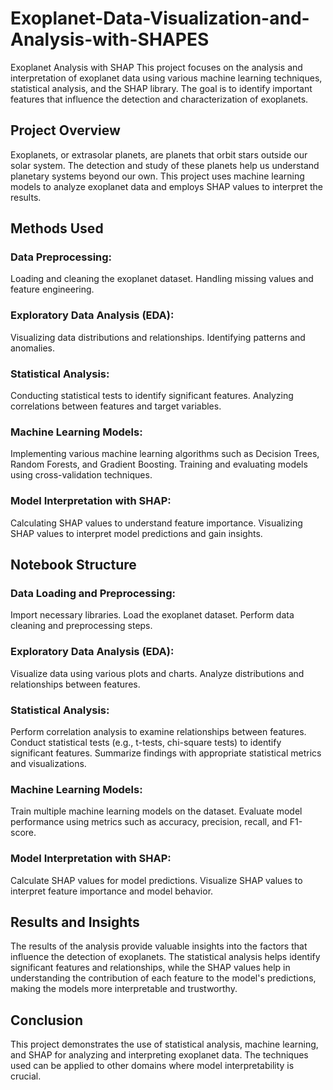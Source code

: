 # Exoplanet-Data-Visualization-and-Analysis-with-SHAPES
Exoplanet Analysis with SHAP
This project focuses on the analysis and interpretation of exoplanet data using various machine learning techniques, statistical analysis, and the SHAP library. The goal is to identify important features that influence the detection and characterization of exoplanets.

## Project Overview
Exoplanets, or extrasolar planets, are planets that orbit stars outside our solar system. The detection and study of these planets help us understand planetary systems beyond our own. This project uses machine learning models to analyze exoplanet data and employs SHAP values to interpret the results.

## Methods Used
### Data Preprocessing:

Loading and cleaning the exoplanet dataset.
Handling missing values and feature engineering.
### Exploratory Data Analysis (EDA):

Visualizing data distributions and relationships.
Identifying patterns and anomalies.
### Statistical Analysis:

Conducting statistical tests to identify significant features.
Analyzing correlations between features and target variables.
### Machine Learning Models:

Implementing various machine learning algorithms such as Decision Trees, Random Forests, and Gradient Boosting.
Training and evaluating models using cross-validation techniques.
### Model Interpretation with SHAP:

Calculating SHAP values to understand feature importance.
Visualizing SHAP values to interpret model predictions and gain insights.
## Notebook Structure
### Data Loading and Preprocessing:

Import necessary libraries.
Load the exoplanet dataset.
Perform data cleaning and preprocessing steps.
### Exploratory Data Analysis (EDA):

Visualize data using various plots and charts.
Analyze distributions and relationships between features.
### Statistical Analysis:

Perform correlation analysis to examine relationships between features.
Conduct statistical tests (e.g., t-tests, chi-square tests) to identify significant features.
Summarize findings with appropriate statistical metrics and visualizations.
### Machine Learning Models:

Train multiple machine learning models on the dataset.
Evaluate model performance using metrics such as accuracy, precision, recall, and F1-score.
### Model Interpretation with SHAP:

Calculate SHAP values for model predictions.
Visualize SHAP values to interpret feature importance and model behavior.
## Results and Insights
The results of the analysis provide valuable insights into the factors that influence the detection of exoplanets. The statistical analysis helps identify significant features and relationships, while the SHAP values help in understanding the contribution of each feature to the model's predictions, making the models more interpretable and trustworthy.

## Conclusion
This project demonstrates the use of statistical analysis, machine learning, and SHAP for analyzing and interpreting exoplanet data. The techniques used can be applied to other domains where model interpretability is crucial.
